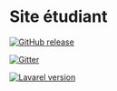 # Site étudiant

[![GitHub release](https://img.shields.io/github/release/antoine1003/site-etudiants.svg)]()

[![Gitter](https://img.shields.io/gitter/room/nwjs/nw.js.svg)](https://gitter.im/dev-web-student)

[![Lavarel version](https://img.shields.io/badge/Laravel-5.4-green.svg)]()
